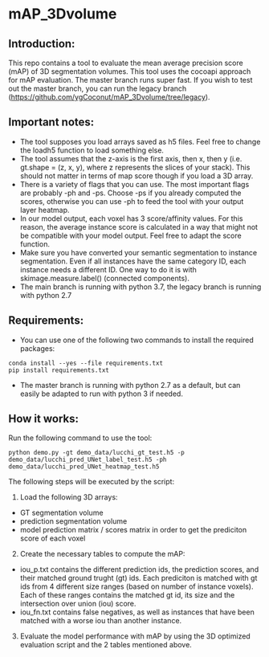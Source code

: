 # mAP_3Dvolume

## Introduction:
This repo contains a tool to evaluate the mean average precision score (mAP) of 3D segmentation volumes. This tool uses the cocoapi approach for mAP evaluation. The master branch runs super fast. If you wish to test out the master branch, you can run the legacy branch (https://github.com/ygCoconut/mAP_3Dvolume/tree/legacy). 

## Important notes:
- The tool supposes you load arrays saved as h5 files. Feel free to change the loadh5 function to load something else.
- The tool assumes that the z-axis is the first axis, then x, then y (i.e. gt.shape = (z, x, y), where z represents the slices of your stack). This should not matter in terms of map score though if you load a 3D array.
- There is a variety of flags that you can use. The most important flags are probably -ph and -ps. Choose -ps if you already computed the scores, otherwise you can use -ph to feed the tool with your output layer heatmap.
- In our model output, each voxel has 3 score/affinity values. For this reason, the average instance score is calculated in a way that might not be compatible with your model output. Feel free to adapt the score function.
- Make sure you have converted your semantic segmentation to instance segmentation. Even if all instances have the same category ID, each instance needs a different ID. One way to do it is with skimage.measure.label() (connected components).
- The main branch is running with python 3.7, the legacy branch is running with python 2.7 

## Requirements:
- You can use one of the following two commands to install the required packages:
```
conda install --yes --file requirements.txt
pip install requirements.txt
```


- The master branch is running with python 2.7 as a default, but can easily be adapted to run with python 3 if needed.

## How it works:
Run the following command to use the tool:
```
python demo.py -gt demo_data/lucchi_gt_test.h5 -p demo_data/lucchi_pred_UNet_label_test.h5 -ph demo_data/lucchi_pred_UNet_heatmap_test.h5
```
The following steps will be executed by the script:
1) Load the following 3D arrays:
- GT segmentation volume
- prediction segmentation volume
- model prediction matrix / scores matrix in order to get the prediciton score of each voxel

2) Create the necessary tables to compute the mAP:
- iou_p.txt contains the different prediction ids, the prediction scores, and their matched ground trught (gt) ids. Each prediciton is matched with gt ids from 4 different size ranges (based on number of instance voxels). Each of these ranges contains the matched  gt id, its size and the intersection over union (iou) score. 
- iou_fn.txt contains false negatives, as well as instances that have been matched with a worse iou than another instance.  

3) Evaluate the model performance with mAP by using the 3D optimized evaluation script  and the 2 tables mentioned above.
